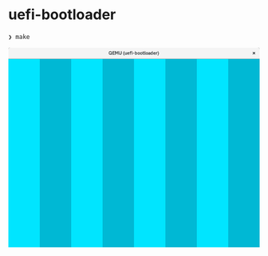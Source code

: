 # uefi-bootloader

```
❯ make
```

![screenshot](https://github.com/bassaer/uefi-bootloader/blob/master/screenshot.png)
